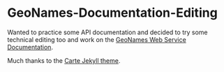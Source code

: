 # GeoNames-Documentation-Editing

Wanted to practice some API documentation and decided to try some technical editing too and work on the [GeoNames Web Service Documentation](https://www.geonames.org/export/web-services.html).

Much thanks to the [Carte Jekyll theme](https://jekyllthemes.io/theme/carte).

